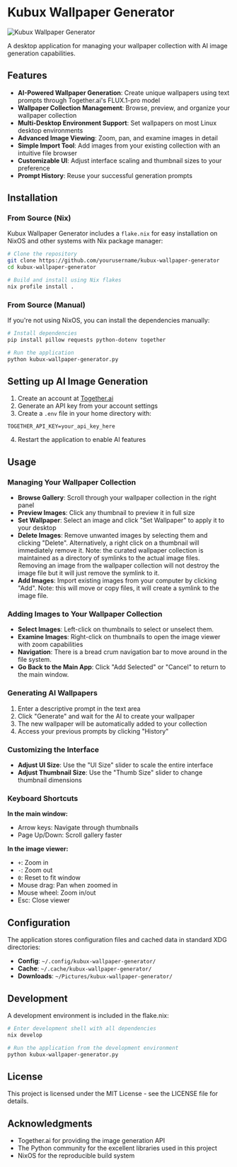 # Kubux Wallpaper Generator

![Kubux Wallpaper Generator](screenshot.png)

A desktop application for managing your wallpaper collection with AI image generation capabilities.

## Features

- **AI-Powered Wallpaper Generation**: Create unique wallpapers using text prompts through Together.ai's FLUX.1-pro model
- **Wallpaper Collection Management**: Browse, preview, and organize your wallpaper collection
- **Multi-Desktop Environment Support**: Set wallpapers on most Linux desktop environments
- **Advanced Image Viewing**: Zoom, pan, and examine images in detail
- **Simple Import Tool**: Add images from your existing collection with an intuitive file browser
- **Customizable UI**: Adjust interface scaling and thumbnail sizes to your preference
- **Prompt History**: Reuse your successful generation prompts

## Installation

### From Source (Nix)

Kubux Wallpaper Generator includes a `flake.nix` for easy installation on NixOS and other systems with Nix package manager:

```bash
# Clone the repository
git clone https://github.com/yourusername/kubux-wallpaper-generator
cd kubux-wallpaper-generator

# Build and install using Nix flakes
nix profile install .
```

### From Source (Manual)

If you're not using NixOS, you can install the dependencies manually:

```bash
# Install dependencies
pip install pillow requests python-dotenv together

# Run the application
python kubux-wallpaper-generator.py
```

## Setting up AI Image Generation

1. Create an account at [Together.ai](https://together.ai)
2. Generate an API key from your account settings
3. Create a `.env` file in your home directory  with:
```
TOGETHER_API_KEY=your_api_key_here
```
4. Restart the application to enable AI features

## Usage

### Managing Your Wallpaper Collection

- **Browse Gallery**: Scroll through your wallpaper collection in the right panel
- **Preview Images**: Click any thumbnail to preview it in full size
- **Set Wallpaper**: Select an image and click "Set Wallpaper" to apply it to your desktop
- **Delete Images**: Remove unwanted images by selecting them and clicking "Delete". Alternatively, a right click on a thumbnail will immediately remove it.  Note: the curated wallpaper collection is maintained as a directory of symlinks to the actual image files. Removing an image from the wallpaper collection will not destroy the image file but it will just remove the symlink to it.
- **Add Images**: Import existing images from your computer by clicking "Add". Note: this will move or copy files, it will create a symlink to the image file.

### Adding Images to Your Wallpaper Collection
- **Select Images**: Left-click on thumbnails to select or unselect them.
- **Examine Images**: Right-click on thumbnails to open the image viewer with zoom capabilities
- **Navigation**: There is a bread crum navigation bar to move around in the file system.
- **Go Back to the Main App**: Click "Add Selected" or "Cancel" to return to the main window.

### Generating AI Wallpapers

1. Enter a descriptive prompt in the text area
2. Click "Generate" and wait for the AI to create your wallpaper
3. The new wallpaper will be automatically added to your collection
4. Access your previous prompts by clicking "History"

### Customizing the Interface

- **Adjust UI Size**: Use the "UI Size" slider to scale the entire interface
- **Adjust Thumbnail Size**: Use the "Thumb Size" slider to change thumbnail dimensions

### Keyboard Shortcuts

**In the main window:**
- Arrow keys: Navigate through thumbnails
- Page Up/Down: Scroll gallery faster

**In the image viewer:**
- `+`: Zoom in
- `-`: Zoom out
- `0`: Reset to fit window
- Mouse drag: Pan when zoomed in
- Mouse wheel: Zoom in/out
- Esc: Close viewer

## Configuration

The application stores configuration files and cached data in standard XDG directories:

- **Config**: `~/.config/kubux-wallpaper-generator/`
- **Cache**: `~/.cache/kubux-wallpaper-generator/`
- **Downloads**: `~/Pictures/kubux-wallpaper-generator/`

## Development

A development environment is included in the flake.nix:

```bash
# Enter development shell with all dependencies
nix develop

# Run the application from the development environment
python kubux-wallpaper-generator.py
```

## License

This project is licensed under the MIT License - see the LICENSE file for details.

## Acknowledgments

- Together.ai for providing the image generation API
- The Python community for the excellent libraries used in this project
- NixOS for the reproducible build system

